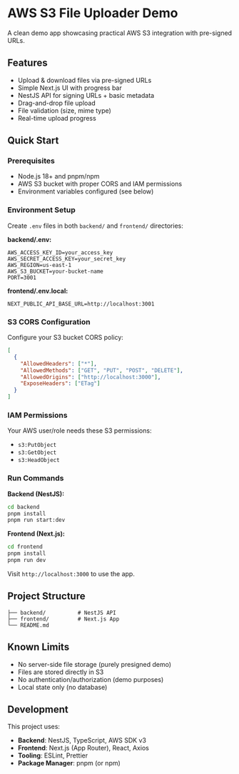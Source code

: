 # AWS S3 File Uploader Demo

A clean demo app showcasing practical AWS S3 integration with pre-signed URLs.

## Features

- Upload & download files via pre-signed URLs
- Simple Next.js UI with progress bar
- NestJS API for signing URLs + basic metadata
- Drag-and-drop file upload
- File validation (size, mime type)
- Real-time upload progress

## Quick Start

### Prerequisites

- Node.js 18+ and pnpm/npm
- AWS S3 bucket with proper CORS and IAM permissions
- Environment variables configured (see below)

### Environment Setup

Create `.env` files in both `backend/` and `frontend/` directories:

**backend/.env:**
```env
AWS_ACCESS_KEY_ID=your_access_key
AWS_SECRET_ACCESS_KEY=your_secret_key
AWS_REGION=us-east-1
AWS_S3_BUCKET=your-bucket-name
PORT=3001
```

**frontend/.env.local:**
```env
NEXT_PUBLIC_API_BASE_URL=http://localhost:3001
```

### S3 CORS Configuration

Configure your S3 bucket CORS policy:

```json
[
  {
    "AllowedHeaders": ["*"],
    "AllowedMethods": ["GET", "PUT", "POST", "DELETE"],
    "AllowedOrigins": ["http://localhost:3000"],
    "ExposeHeaders": ["ETag"]
  }
]
```

### IAM Permissions

Your AWS user/role needs these S3 permissions:
- `s3:PutObject`
- `s3:GetObject`
- `s3:HeadObject`

### Run Commands

**Backend (NestJS):**
```bash
cd backend
pnpm install
pnpm run start:dev
```

**Frontend (Next.js):**
```bash
cd frontend
pnpm install
pnpm run dev
```

Visit `http://localhost:3000` to use the app.

## Project Structure

```
├── backend/          # NestJS API
├── frontend/         # Next.js App
└── README.md
```

## Known Limits

- No server-side file storage (purely presigned demo)
- Files are stored directly in S3
- No authentication/authorization (demo purposes)
- Local state only (no database)

## Development

This project uses:
- **Backend**: NestJS, TypeScript, AWS SDK v3
- **Frontend**: Next.js (App Router), React, Axios
- **Tooling**: ESLint, Prettier
- **Package Manager**: pnpm (or npm)
